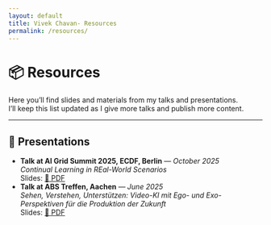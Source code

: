 ```yaml
---
layout: default
title: Vivek Chavan- Resources
permalink: /resources/
---
```


# 📦 Resources

Here you’ll find slides and materials from my talks and presentations.  
I’ll keep this list updated as I give more talks and publish more content.

---

## 🎤 Presentations

<ul class="spacious-list">
  <li>
    <strong>Talk at AI Grid Summit 2025, ECDF, Berlin</strong> — <em>October 2025</em><br />
    <em>Continual Learning in REal-World Scenarios</em><br />
    Slides: <a href="{{ '/assets/AI_Grid_Summit_2025_Continual_Learning.pdf' | relative_url }}" target="_blank" rel="noopener">📑 PDF</a>
  </li>
  <li>
    <strong>Talk at ABS Treffen, Aachen</strong> — <em>June 2025</em><br />
    <em>Sehen, Verstehen, Unterstützen: Video-KI mit Ego- und Exo-Perspektiven für die Produktion der Zukunft</em><br />
    Slides: <a href="{{ '/assets/Video-KI_f%C3%BCr_die_Produktion_der_Zukunft_IPK_Vivek.pdf' | relative_url }}" target="_blank" rel="noopener">📑 PDF</a>
  </li>
</ul>
